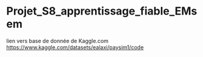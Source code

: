 # Projet_S8_apprentissage_fiable_EMsem
lien vers base de donnée de Kaggle.com
https://www.kaggle.com/datasets/ealaxi/paysim1/code
